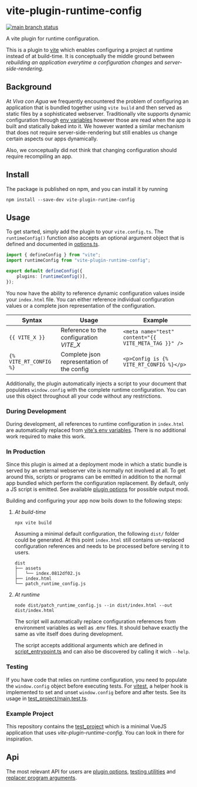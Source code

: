 # vite-plugin-runtime-config

[![main branch status](https://img.shields.io/github/checks-status/Viva-con-Agua/vite-plugin-runtime-config/main?style=flat-square)](https://github.com/Viva-con-Agua/vite-plugin-runtime-config)

A vite plugin for runtime configuration.

This is a plugin to [vite](https://vitejs.dev/) which enables configuring a project at runtime instead of at build-time.
It is conceptually the middle ground between _rebuilding an application everytime a configuration changes_ and _server-side-rendering_.

## Background

At _Viva con Agua_ we frequently encountered the problem of configuring an application that is bundled together using `vite build` and then served as static files by a sophisticated webserver.
Traditionally vite supports dynamic configuration through [env variables](https://vitejs.dev/guide/env-and-mode.html) however those are read when the app is built and statically baked into it.
We however wanted a similar mechanism that does not require server-side-rendering but still enables us change certain aspects our apps dynamically.

Also, we conceptually did not think that changing configuration should require recompiling an app.

## Install

The package is published on npm, and you can install it by running

```shell
npm install --save-dev vite-plugin-runtime-config
```

## Usage

To get started, simply add the plugin to your `vite.config.ts`.
The `runtimeConfig()` function also accepts an optional argument object that is defined and documented in [options.ts](./src/options.ts).

```typescript
import { defineConfig } from "vite";
import runtimeConfig from "vite-plugin-runtime-config";

export default defineConfig({
    plugins: [runtimeConfig()],
});
```

You now have the ability to reference dynamic configuration values inside your `index.html` file.
You can either reference individual configuration values or a complete json representation of the configuration.

| Syntax                 | Usage                                      | Example                                              |
| ---------------------- | ------------------------------------------ | ---------------------------------------------------- |
| `{{ VITE_X }}`         | Reference to the configuration _VITE_X_    | `<meta name="test" content="{{ VITE_META_TAG }}" />` |
| `{% VITE_RT_CONFIG %}` | Complete json representation of the config | `<p>Config is {% VITE_RT_CONFIG %}</p>`              |

Additionally, the plugin automatically injects a script to your document that populates `window.config` with the complete runtime configuration.
You can use this object throughout all your code without any restrictions.

### During Development

During development, all references to runtime configuration in `index.html` are automatically replaced from [vite's env variables](https://vitejs.dev/guide/env-and-mode.html).
There is no additional work required to make this work.

### In Production

Since this plugin is aimed at a deployment mode in which a static bundle is served by an external webserver vite is normally not involved at all.
To get around this, scripts or programs can be emitted in addition to the normal app bundled which perform the configuration replacement.
By default, only a JS script is emitted.
See available [plugin options](./src/options.ts) for possible output modi.

Building and configuring your app now boils down to the following steps:

1. _At build-time_

    ```shell
    npx vite build
    ```

    Assuming a minimal default configuration, the following `dist/` folder could be generated.
    At this point `index.html` still contains un-replaced configuration references and needs to be processed before serving it to users.

    ```
    dist
    ├── assets
    │   └── index.0812df02.js
    ├── index.html
    └── patch_runtime_config.js
    ```

2. _At runtime_

    ```shell
    node dist/patch_runtime_config.js --in dist/index.html --out dist/index.html
    ```

    The script will automatically replace configuration references from environment variables as well as .env files.
    It should behave exactly the same as vite itself does during development.

    The script accepts additional arguments which are defined in [script_entrypoint.ts](./src/script_entrypoint.ts) and can also be discovered by calling it wich `--help`.

### Testing

If you have code that relies on runtime configuration, you need to populate the `window.config` object before executing tests.
For [vitest](https://vitest.dev/), a helper hook is implemented to set and unset `window.config` before and after tests.
See its usage in [test_project/main.test.ts](./test_project/main.test.ts).

### Example Project

This repository contains the [test_project](./test_project) which is a minimal VueJS application that uses _vite-plugin-runtime-config_.
You can look in there for inspiration.

## Api

The most relevant API for users are [plugin options](./src/options.ts), [testing utilities](./src/testing.ts) and [replacer program arguments](./src/script_entrypoint.ts).
